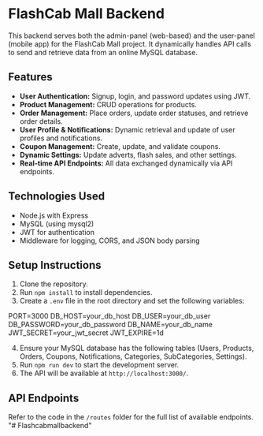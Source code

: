 # FlashCab Mall Backend

This backend serves both the admin-panel (web-based) and the user-panel (mobile app) for the FlashCab Mall project. It dynamically handles API calls to send and retrieve data from an online MySQL database.

## Features
- **User Authentication:** Signup, login, and password updates using JWT.
- **Product Management:** CRUD operations for products.
- **Order Management:** Place orders, update order statuses, and retrieve order details.
- **User Profile & Notifications:** Dynamic retrieval and update of user profiles and notifications.
- **Coupon Management:** Create, update, and validate coupons.
- **Dynamic Settings:** Update adverts, flash sales, and other settings.
- **Real-time API Endpoints:** All data exchanged dynamically via API endpoints.

## Technologies Used
- Node.js with Express
- MySQL (using mysql2)
- JWT for authentication
- Middleware for logging, CORS, and JSON body parsing

## Setup Instructions
1. Clone the repository.
2. Run `npm install` to install dependencies.
3. Create a `.env` file in the root directory and set the following variables:

PORT=3000 DB_HOST=your_db_host DB_USER=your_db_user DB_PASSWORD=your_db_password DB_NAME=your_db_name JWT_SECRET=your_jwt_secret JWT_EXPIRE=1d

4. Ensure your MySQL database has the following tables (Users, Products, Orders, Coupons, Notifications, Categories, SubCategories, Settings).
5. Run `npm run dev` to start the development server.
6. The API will be available at `http://localhost:3000/`.

## API Endpoints
Refer to the code in the `/routes` folder for the full list of available endpoints.
"# Flashcabmallbackend" 
